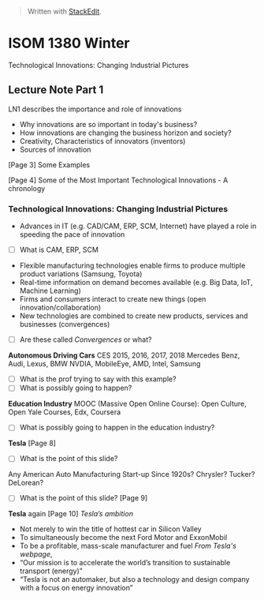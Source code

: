 


> Written with [StackEdit](https://stackedit.io/).

# ISOM 1380 Winter

Technological Innovations: Changing Industrial Pictures

## Lecture Note Part 1
LN1 describes the importance and role of innovations
- Why innovations are so important in today's business?
- How innovations are changing the business horizon and society?
- Creativity, Characteristics of innovators (inventors)
- Sources of innovation

[Page 3] Some Examples

[Page 4] Some of the Most Important Technological Innovations - A chronology

### Technological Innovations: Changing Industrial Pictures
- Advances in IT (e.g. CAD/CAM, ERP, SCM, Internet) have played a role in speeding the pace of innovation
- [ ] What is CAM, ERP, SCM
- Flexible manufacturing technologies enable firms to produce multiple product variations (Samsung, Toyota)
- Real-time information on demand becomes available (e.g. Big Data, IoT, Machine Learning)
- Firms and consumers interact to create new things (open innovation/collaboration)
- New technologies are combined to create new products, services and businesses (convergences)
- [ ] Are these called *Convergences* or what?

**Autonomous Driving Cars**
CES 2015, 2016, 2017, 2018
Mercedes Benz, Audi, Lexus, BMW
NVDIA, MobileEye, AMD, Intel, Samsung
- [ ] What is the prof trying to say with this example?
- [ ] What is possibly going to happen?

**Education Industry**
MOOC (Massive Open Online Course): Open Culture, Open Yale Courses, Edx, Coursera
- [ ] What is possibly going to happen in the education industry?

**Tesla** [Page 8]
- [ ] What is the point of this slide?

Any American Auto Manufacturing Start-up Since 1920s? Chrysler? Tucker? DeLorean?
- [ ] What is the point of this slide? [Page 9]

**Tesla** again [Page 10]
*Tesla’s ambition*
- Not merely to win the title of hottest car in Silicon Valley
- To simultaneously become the next Ford Motor and ExxonMobil
- To be a profitable, mass-scale manufacturer and fuel
*From Tesla's webpage*,
- “Our mission is to accelerate the world’s transition to sustainable transport (energy)”
- “Tesla is not an automaker, but also a technology and design company with a focus on energy innovation”


<!--stackedit_data:
eyJoaXN0b3J5IjpbNjM1MzY2MTA3LC01NzY3Njk2OTMsMjAyMj
Q3OTczNiwtMTc0ODI5OTA4Myw4NTExMDIxMjRdfQ==
-->